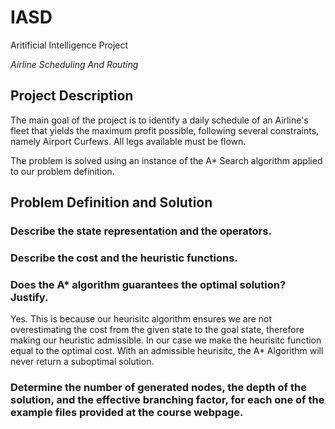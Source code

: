 # IASD
Aritificial Intelligence Project

*Airline Scheduling And Routing*

## Project Description

The main goal of the project is to identify a daily schedule of an Airline's fleet that yields the maximum profit possible, following several constraints, namely Airport Curfews. All legs available must be flown.

The problem is solved using an instance of the A* Search algorithm applied to our problem definition. 

## Problem Definition and Solution

### Describe the state representation and the operators.


### Describe the cost and the heuristic functions.


### Does the A* algorithm guarantees the optimal solution? Justify.

Yes. This is because our heurisitc algorithm ensures we are not overestimating the cost from the given state to the goal state, therefore making our heuristic admissible. In our case we make the heurisitc function equal to the optimal cost. With an admissible heurisitc, the A* Algorithm will never return a suboptimal solution.

### Determine the number of generated nodes, the depth of the solution, and the effective branching factor, for each one of the example files provided at the course webpage.
